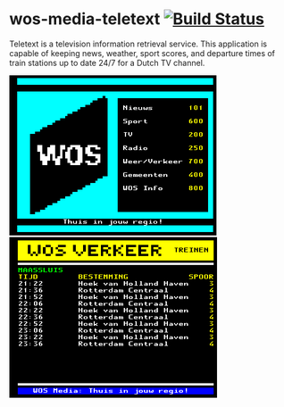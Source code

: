 # wos-media-teletext [![Build Status](https://travis-ci.org/stefankruijt/wos-media-teletext.svg?branch=master)](https://travis-ci.org/stefankruijt/wos-media-teletext)

Teletext is a television information retrieval service.
This application is capable of keeping news, weather, sport scores, and departure times of train stations up to date 24/7 for a Dutch TV channel.

![Index page of teletext](/images/index.png?raw=true)
![Departures at train stations](/images/train_departures.png?raw=true)
